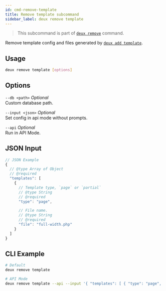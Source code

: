 ```yaml
---
id: cmd-remove-template
title: Remove template subcommand
sidebar_label: deux remove template
---
```


> This subcommand is part of [`deux remove`](cmd-remove.html) command.

Remove template config and files generated by [`deux add template`](cmd-add-template.html).

## Usage
```bash
deux remove template [options]
```

## Options
`--db <path>` *Optional*  
Custom database path.

`--input <json>` *Optional*  
Set config in api mode without prompts.

`--api` *Optional*  
Run in API Mode.

## JSON Input
```javascript 
// JSON Example
{
  // @type Array of Object
  // @required
  "templates": [
    {
      // Template type, `page` or `partial`
      // @type String
      // @required
      "type": "page",

      // File name.
      // @type String
      // @required
      "file": "full-width.php"
    }
  ]
}
```

## CLI Example
```bash
# Default
deux remove template

# API Mode
deux remove template --api --input '{ "templates": [ { "type": "page", "file": "full-width.php" } ] }'
```
